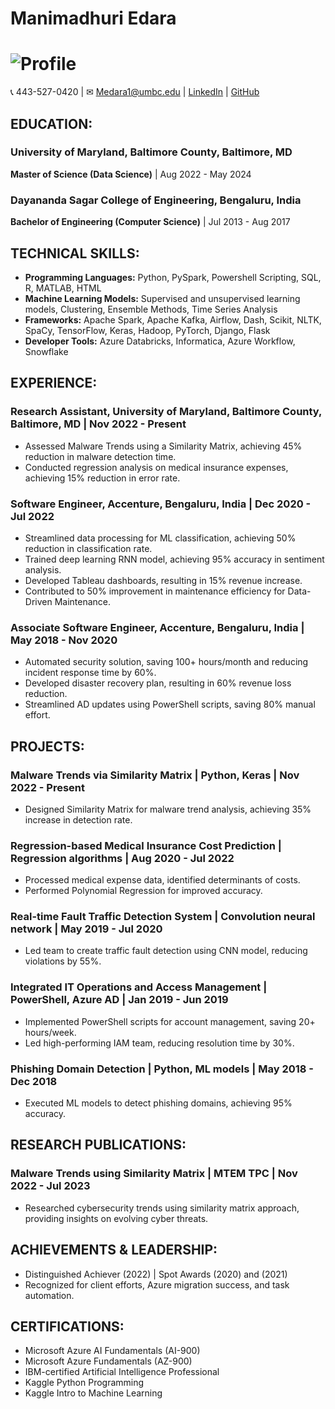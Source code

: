 # Manimadhuri Edara

# ![Profile](http://localhost:8888/view/Profile.png)

📞 443-527-0420 | ✉ Medara1@umbc.edu | [LinkedIn](linkedin.com/in/manimadhuriedara) | [GitHub](github.com/MANIMADHURIE)

## EDUCATION:
### University of Maryland, Baltimore County, Baltimore, MD
**Master of Science (Data Science)** | Aug 2022 - May 2024

### Dayananda Sagar College of Engineering, Bengaluru, India
**Bachelor of Engineering (Computer Science)** | Jul 2013 - Aug 2017

## TECHNICAL SKILLS:
- **Programming Languages:** Python, PySpark, Powershell Scripting, SQL, R, MATLAB, HTML
- **Machine Learning Models:** Supervised and unsupervised learning models, Clustering, Ensemble Methods, Time Series Analysis
- **Frameworks:** Apache Spark, Apache Kafka, Airflow, Dash, Scikit, NLTK, SpaCy, TensorFlow, Keras, Hadoop, PyTorch, Django, Flask
- **Developer Tools:** Azure Databricks, Informatica, Azure Workflow, Snowflake

## EXPERIENCE:
### Research Assistant, University of Maryland, Baltimore County, Baltimore, MD | Nov 2022 - Present
- Assessed Malware Trends using a Similarity Matrix, achieving 45% reduction in malware detection time.
- Conducted regression analysis on medical insurance expenses, achieving 15% reduction in error rate.

### Software Engineer, Accenture, Bengaluru, India | Dec 2020 - Jul 2022
- Streamlined data processing for ML classification, achieving 50% reduction in classification rate.
- Trained deep learning RNN model, achieving 95% accuracy in sentiment analysis.
- Developed Tableau dashboards, resulting in 15% revenue increase.
- Contributed to 50% improvement in maintenance efficiency for Data-Driven Maintenance.

### Associate Software Engineer, Accenture, Bengaluru, India | May 2018 - Nov 2020
- Automated security solution, saving 100+ hours/month and reducing incident response time by 60%.
- Developed disaster recovery plan, resulting in 60% revenue loss reduction.
- Streamlined AD updates using PowerShell scripts, saving 80% manual effort.

## PROJECTS:

### Malware Trends via Similarity Matrix | Python, Keras | Nov 2022 - Present
- Designed Similarity Matrix for malware trend analysis, achieving 35% increase in detection rate.

### Regression-based Medical Insurance Cost Prediction | Regression algorithms | Aug 2020 - Jul 2022
- Processed medical expense data, identified determinants of costs.
- Performed Polynomial Regression for improved accuracy.

### Real-time Fault Traffic Detection System | Convolution neural network | May 2019 - Jul 2020
- Led team to create traffic fault detection using CNN model, reducing violations by 55%.

### Integrated IT Operations and Access Management | PowerShell, Azure AD | Jan 2019 - Jun 2019
- Implemented PowerShell scripts for account management, saving 20+ hours/week.
- Led high-performing IAM team, reducing resolution time by 30%.

### Phishing Domain Detection | Python, ML models | May 2018 - Dec 2018
- Executed ML models to detect phishing domains, achieving 95% accuracy.

## RESEARCH PUBLICATIONS:

### Malware Trends using Similarity Matrix | MTEM TPC | Nov 2022 - Jul 2023
- Researched cybersecurity trends using similarity matrix approach, providing insights on evolving cyber threats.

## ACHIEVEMENTS & LEADERSHIP:
- Distinguished Achiever (2022) | Spot Awards (2020) and (2021)
- Recognized for client efforts, Azure migration success, and task automation.

## CERTIFICATIONS:
- Microsoft Azure AI Fundamentals (AI-900)
- Microsoft Azure Fundamentals (AZ-900)
- IBM-certified Artificial Intelligence Professional
- Kaggle Python Programming
- Kaggle Intro to Machine Learning
